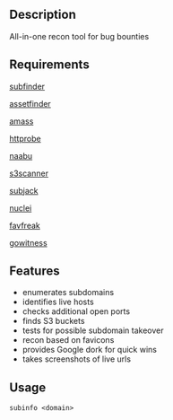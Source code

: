 <h2>Description</h2>

All-in-one recon tool for bug bounties

<h2>Requirements</h2>

[subfinder](https://github.com/projectdiscovery/subfinder)

[assetfinder](https://github.com/tomnomnom/assetfinder)

[amass](https://github.com/OWASP/Amass)

[httprobe](https://github.com/tomnomnom/httprobe)

[naabu](https://github.com/projectdiscovery/naabu)

[s3scanner](https://github.com/sa7mon/S3Scanner)

[subjack](https://github.com/haccer/subjack)

[nuclei](https://github.com/projectdiscovery/nuclei)

[favfreak](https://github.com/devanshbatham/FavFreak)

[gowitness](https://github.com/sensepost/gowitness)

<h2>Features</h2>

- enumerates subdomains
- identifies live hosts
- checks additional open ports
- finds S3 buckets
- tests for possible subdomain takeover 
- recon based on favicons
- provides Google dork for quick wins
- takes screenshots of live urls

<h2>Usage</h2>

`subinfo <domain>`
